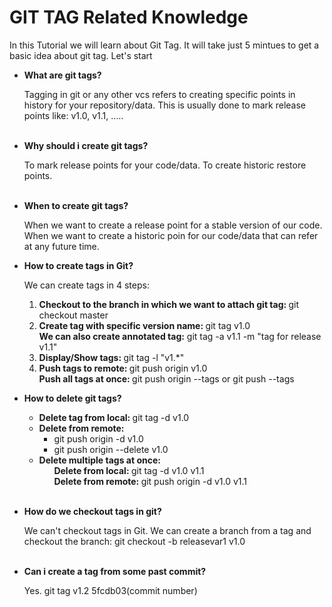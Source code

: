 <h1>GIT TAG Related Knowledge</h1>
<p>In this Tutorial we will learn about Git Tag. It will take just 5 mintues to get a basic idea about git tag. Let's start<p>
  
  <ul>
  <li><b>What are git tags?</b></li>
  <p>Tagging in git or any other vcs refers to creating specific points in history for your repository/data. This is usually done to mark release points like: v1.0, v1.1, .....</p> <br>
  <li><b>Why should i create git tags?</b></li>
  <p>To mark release points for your code/data. To create historic restore points.</p> <br>
  <li><b>When to create git tags?</b></li>
  <p>When we want to create a release point for a stable version of our code. When we want to create a historic poin for our code/data that can refer at any future time.</p>
  <li><b>How to create tags in Git?</b></li>
  <p>We can create tags in 4 steps:
  <ol>
    <li><b>Checkout to the branch in which we want to attach git tag: </b> git checkout master </li>
    <li>
      <b>Create tag with specific version name: </b> git tag v1.0 <br>
      <b>We can also create annotated tag:</b> git tag -a v1.1 -m "tag for release v1.1" 
    </li>
   <li><b>Display/Show tags: </b> git tag -l "v1.*" </li>
    <li>
      <b>Push tags to remote: </b> git push origin v1.0 <br>
      <b>Push all tags at once: </b> git push origin --tags or git push --tags
    </li>
  </ol>
  </p>
  <li><b>How to delete git tags?</b></li>
  <p>
  <ul>
    <li><b>Delete tag from local: </b> git tag -d v1.0</li>
    <li><b>Delete from remote: </b>
      <ul>
        <li>git push origin -d v1.0</li>
        <li>git push origin --delete v1.0</li>
      </ul>
    </li>
    <li><b>Delete multiple tags at once:</b> 
      <ul>
        <b>Delete from local: </b> git tag -d v1.0 v1.1 <br>
        <b>Delete from remote: </b> git push origin -d v1.0 v1.1
      </ul>
    </li>
</ul>
</p> <br>
  <li><b>How do we checkout tags in git?</b></li>
  <p>
  We can't checkout tags in Git. We can create a branch from a tag and checkout the branch: git checkout -b releasevar1 v1.0
  </p> <br>
  <li><b>Can i create a tag from some past commit?</b></li>
  <p>
  Yes. git tag v1.2 5fcdb03(commit number)
  </p>
</ul>
